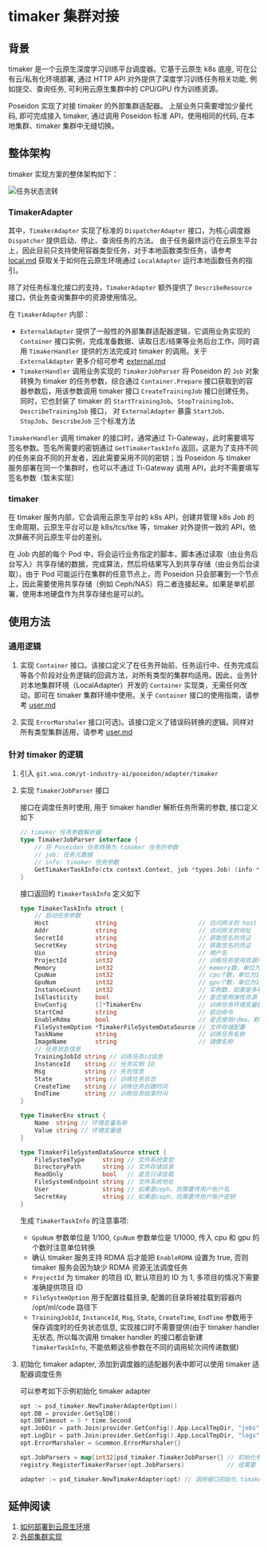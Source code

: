 # timaker 集群对接

## 背景
timaker 是一个云原生深度学习训练平台调度器。它基于云原生 k8s 底座, 可在公有云/私有化环境部署, 
通过 HTTP API 对外提供了深度学习训练任务相关功能, 例如提交、查询任务, 可利用云原生集群中的 CPU/GPU 作为训练资源。

Poseidon 实现了对接 timaker 的外部集群适配器。
上层业务只需要增加少量代码, 即可完成接入 timaker, 通过调用 Poseidon 标准 API，使用相同的代码, 在本地集群、timaker 集群中无缝切换。

## 整体架构

timaker 实现方案的整体架构如下：

![任务状态流转](./images/poseidon_timaker.drawio.svg)

### TimakerAdapter

其中，`TimakerAdapter` 实现了标准的 `DispatcherAdapter` 接口，为核心调度器 `Dispatcher` 提供启动、停止、查询任务的方法。
由于任务最终运行在云原生平台上，因此目前只支持使用容器类型任务，对于本地函数类型任务，请参考 [local.md](./local.md) 获取关于如何在云原生环境通过 `LocalAdapter` 运行本地函数任务的指引。

除了对任务标准化接口的支持，`TimakerAdapter` 额外提供了 `DescribeResource` 接口，供业务查询集群中的资源使用情况。

在 `TimakerAdapter` 内部：
- `ExternalAdapter` 提供了一般性的外部集群适配器逻辑，它调用业务实现的 `Container` 接口实例，完成准备数据、读取日志/结果等业务后台工作，同时调用 `TimakerHandler` 提供的方法完成对 timaker 的调用。关于 `ExternalAdapter` 更多介绍可参考 [external.md](./external.md)
- `TimakerHandler` 调用业务实现的 `TimakerJobParser` 将 Poseidon 的 `Job` 对象转换为 timaker 的任务参数，综合通过 `Container.Prepare` 接口获取到的容器参数后，用该参数调用 timaker 接口 `CreateTrainingJob` 接口创建任务。同时，它也封装了 timaker 的 `StartTrainingJob`、`StopTrainingJob`、`DescribeTrainingJob` 接口， 对 `ExternalAdapter` 暴露 `StartJob`、`StopJob`、`DescribeJob` 三个标准方法

`TimakerHandler` 调用 timaker 的接口时，通常通过 Ti-Gateway，此时需要填写签名参数。签名所需要的密钥通过 `GetTimakerTaskInfo` 返回，这是为了支持不同的任务来自不同的开发者，因此需要采用不同的密钥；当 Poseidon 与 timaker 服务部署在同一个集群时，也可以不通过 Ti-Gateway 调用 API，此时不需要填写签名参数（暂未实现）

### timaker

在 timaker 服务内部，它会调用云原生平台的 k8s API，创建并管理 k8s Job 的生命周期，云原生平台可以是 k8s/tcs/tke 等，timaker 对外提供一致的 API，依次屏蔽不同云原生平台的差别。

在 Job 内部的每个 Pod 中，将会运行业务指定的脚本，脚本通过读取（由业务后台写入）共享存储的数据，完成算法，然后将结果写入到共享存储（由业务后台读取）。由于 Pod 可能运行在集群的任意节点上，而 Poseidon 只会部署到一个节点上，因此需要使用共享存储（例如 Ceph/NAS）将二者连接起来。如果是单机部署，使用本地硬盘作为共享存储也是可以的。

## 使用方法

### 通用逻辑

1. 实现 `Container` 接口。该接口定义了在任务开始前、任务运行中、任务完成后等各个阶段对业务逻辑的回调方法，对所有类型的集群均适用。因此，业务针对本地集群环境（LocalAdapter）开发的 `Container` 实现类，无需任何改动，即可在 timaker 集群环境中使用。关于 `Container` 接口的使用指南，请参考 [user.md](./user.md)

2. 实现 `ErrorMarshaler` 接口(可选)。该接口定义了错误码转换的逻辑。同样对所有类型集群适用，请参考 [user.md](./user.md)

### 针对 timaker 的逻辑

1. 引入 `git.woa.com/yt-industry-ai/poseidon/adapter/timaker`

2. 实现 `TimakerJobParser` 接口

    接口在调度任务时使用, 用于 timaker handler 解析任务所需的参数, 接口定义如下
    ```go
   // timaker 任务参数解析器
    type TimakerJobParser interface {
        // 将 Poseidon 任务转换为 timaker 任务的参数
        // job: 任务元数据
        // info: timaker 任务参数
        GetTimakerTaskInfo(ctx context.Context, job *types.Job) (info *pb_timaker.TimakerTaskInfo, err error)
    }
    ```
    接口返回的 `TimakerTaskInfo` 定义如下
    ```go
    type TimakerTaskInfo struct {
        // 启动任务参数
        Host             string                       // 访问网关的 host
        Addr             string                       // 访问网关的地址
        SecretId         string                       // 获取签名的凭证
        SecretKey        string                       // 获取签名的凭证
        Uin              string                       // 用户名
        ProjectId        int32                        // 训练任务使用资源所属项目
        Memory           int32                        // memory数，单位为MB
        CpuNum           int32                        // cpu个数，单位为1/1000核
        GpuNum           int32                        // gpu个数，单位为1/100
        InstanceCount    int32                        // 实例数，如果是多机任务，可以填多实例
        IsElasticity     bool                         // 是否使用弹性资源
        EnvConfig        []*TimakerEnv                // 训练任务环境变量配置，key需要符合linux规范
        StartCmd         string                       // 启动命令
        EnableRdma       bool                         // 是否使用rdma，默认是false
        FileSystemOption *TimakerFileSystemDataSource // 文件存储配置
        TaskName         string                       // 训练任务名称
        ImageName        string                       // 镜像名称
        // 任务状态信息
        TrainingJobId string // 训练任务id信息
        InstanceId    string // 任务实例 ID
        Msg           string // 失败信息
        State         string // 训练任务状态
        CreateTime    string // 训练任务创建时间
        EndTime       string // 训练任务结束时间
    }

    type TimakerEnv struct {
        Name  string // 环境变量名称
        Value string // 环境变量值
    }

    type TimakerFileSystemDataSource struct {
        FileSystemType     string // 文件系统类型
        DirectoryPath      string // 文件存储目录
        ReadOnly           bool   // 是否只读挂载
        FileSystemEndpoint string // 文件系统地址
        User               string // 如果是ceph，则需要传用户账户名
        SecretKey          string // 如果是ceph，则需要传用户账户密钥
    }
    ```
    生成 `TimakerTaskInfo` 的注意事项:

    - `GpuNum` 参数单位是 1/100, `CpuNum` 参数单位是 1/1000, 传入 cpu 和 gpu 的个数时注意单位转换
    - 确认 timaker 服务支持 RDMA 后才能把 `EnableRDMA` 设置为 true, 否则 timaker 服务会因为缺少 RDMA 资源无法调度任务
    - `ProjectId` 为 timaker 的项目 ID, 默认项目的 ID 为 1, 多项目的情况下需要准确提供项目 ID
    - `FileSystemOption` 用于配置挂载目录, 配置的目录将被挂载到容器内 /opt/ml/code 路径下
    - `TrainingJobId`, `InstanceId`, `Msg`, `State`, `CreateTime`, `EndTime` 参数用于保存调度时的任务状态信息, 实现接口时不需要提供(由于 timaker handler 无状态, 所以每次调用 timaker handler 的接口都会新建 `TimakerTaskInfo`, 不能依赖这些参数在不同的调用轮次间传递数据)

3. 初始化 timaker adapter, 添加到调度器的适配器列表中即可以使用 timaker 适配器调度任务
    
    可以参考如下示例初始化 timaker adapter

    ```go
	opt := psd_timaker.NewTimakerAdapterOption()                         // 初始化 timaker adapter 所需的参数
	opt.DB = provider.GetSqlDB()                                         // 设置数据库实例
	opt.DBTimeout = 5 * time.Second                                      // 设置超时时间
	opt.JobDir = path.Join(provider.GetConfig().App.LocalTmpDir, "jobs") // 设置 job 工作的根目录
	opt.LogDir = path.Join(provider.GetConfig().App.LocalTmpDir, "logs") // 设置 job 输出日志的根目录
	opt.ErrorMarshaler = &common.ErrorMarshaler{}                        // 设置自定义的错误转换接口实例

	opt.JobParsers = map[int32]psd_timaker.TimakerJobParser{} // 初始化参数转换器的 map
	registry.RegisterTimakerParser(opt.JobParsers)            // 给需要 timaker adapter 处理的任务类型注册参数转换器

	adapter := psd_timaker.NewTimakerAdapter(opt) // 调用接口初始化 timaker adapter
    ```

## 延伸阅读

1. [如何部署到云原生环境](https://iwiki.woa.com/pages/viewpage.action?pageId=4007408359)
2. [外部集群实现](./external.md)
